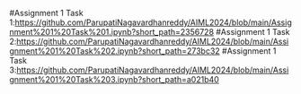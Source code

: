 #Assignment 1 Task 1:https://github.com/ParupatiNagavardhanreddy/AIML2024/blob/main/Assignment%201%20Task%201.ipynb?short_path=2356728
#Assignment 1 Task 2:https://github.com/ParupatiNagavardhanreddy/AIML2024/blob/main/Assignment%201%20Task%202.ipynb?short_path=273bc32
#Assignment 1 Task 3:https://github.com/ParupatiNagavardhanreddy/AIML2024/blob/main/Assignment%201%20Task%203.ipynb?short_path=a021b40

